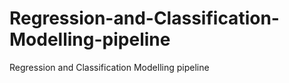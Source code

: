 # Regression-and-Classification-Modelling-pipeline
Regression and Classification Modelling pipeline

